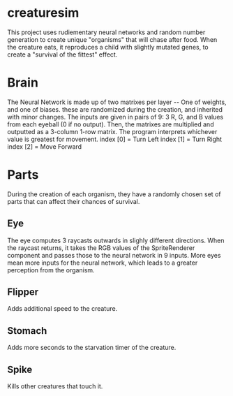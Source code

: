 # creaturesim
This project uses rudiementary neural networks and random number generation to create unique "organisms" that will chase after food. When the creature eats, it reproduces a child with slightly mutated genes, to create a "survival of the fittest" effect.
# Brain
The Neural Network is made up of two matrixes per layer -- One of weights, and one of biases. these are randomized during the creation, and inherited with minor changes. The inputs are given in pairs of 9: 3 R, G, and B values from each eyeball (0 if no output). Then, the matrixes are multiplied and outputted as a 3-column 1-row matrix. The program interprets whichever value is greatest for movement.
index [0] = Turn Left
index [1] = Turn Right
index [2] = Move Forward
# Parts
During the creation of each organism, they have a randomly chosen set of parts that can affect their chances of survival.
## Eye
The eye computes 3 raycasts outwards in slighly different directions. When the raycast returns, it takes the RGB values of the SpriteRenderer component and passes those to the neural network in 9 inputs. More eyes mean more inputs for the neural network, which leads to a greater perception from the organism.
## Flipper
Adds additional speed to the creature.
## Stomach
Adds more seconds to the starvation timer of the creature.
## Spike
Kills other creatures that touch it.
